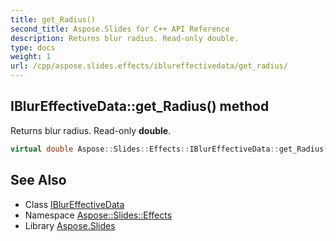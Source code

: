 ```yaml
---
title: get_Radius()
second_title: Aspose.Slides for C++ API Reference
description: Returns blur radius. Read-only double.
type: docs
weight: 1
url: /cpp/aspose.slides.effects/iblureffectivedata/get_radius/
---
```

## IBlurEffectiveData::get_Radius() method


Returns blur radius. Read-only **double**.

```cpp
virtual double Aspose::Slides::Effects::IBlurEffectiveData::get_Radius()=0
```

## See Also

* Class [IBlurEffectiveData](./)
* Namespace [Aspose::Slides::Effects](../)
* Library [Aspose.Slides](../../)